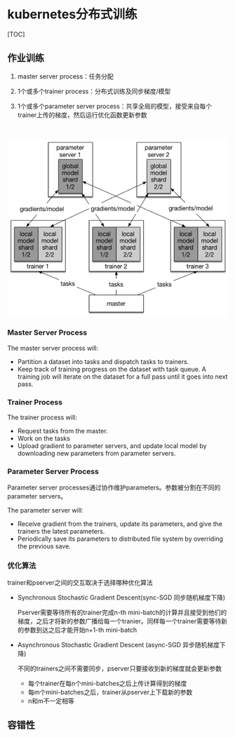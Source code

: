 # kubernetes分布式训练
[TOC]

## 作业训练

1. master server process：任务分配

2. 1个或多个trainer process：分布式训练及同步梯度/模型

3. 1个或多个parameter server process：共享全局的模型，接受来自每个trainer上传的梯度，然后运行优化函数更新参数

  ​

  ![Alt text](./pic/paddle-model-sharding.png?raw=true "Title")




### Master Server Process

The master server process will:

- Partition a dataset into tasks and dispatch tasks to trainers.
- Keep track of training progress on the dataset with task queue. A training job will iterate on the dataset for a full pass until it goes into next pass.

### Trainer Process

The trainer process will:

- Request tasks from the master.
- Work on the tasks
- Upload gradient to parameter servers, and update local model by downloading new parameters from parameter servers.

### Parameter Server Process

Parameter server processes通过协作维护parameters。参数被分割在不同的parameter servers。

The parameter server will:

- Receive gradient from the trainers, update its parameters, and give the trainers the latest parameters.
- Periodically save its parameters to distributed file system by overriding the previous save.

### 优化算法

trainer和pserver之间的交互取决于选择哪种优化算法

- Synchronous Stochastic Gradient Descent(sync-SGD 同步随机梯度下降)

  Pserver需要等待所有的trainer完成n-th mini-batch的计算并且接受到他们的梯度，之后才将新的参数广播给每一个tranier。同样每一个trainer需要等待新的参数到达之后才能开始n+1-th mini-batch

- Asynchronous Stochastic Gradient Descent (async-SGD 异步随机梯度下降)

  不同的trainers之间不需要同步，pserver只要接收到新的梯度就会更新参数

  - 每个trainer在每n个mini-batches之后上传计算得到的梯度
  - 每m个mini-batches之后，trainer从pserver上下载新的参数
  - n和m不一定相等

## 容错性


